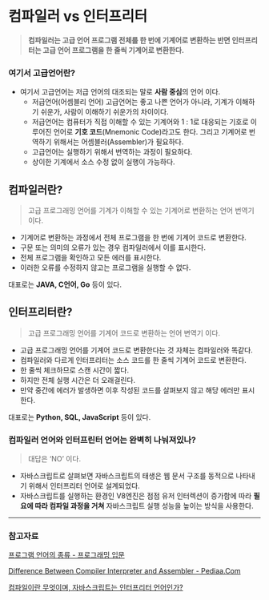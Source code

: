 # 컴파일러 vs 인터프리터

> **컴파일러는 고급 언어 프로그램 전체를 한 번에 기계어로 변환하는 반면 인터프리터는 고급 언어 프로그램을 한 줄씩 기계어로 변환한다.**
> 

### 여기서 고급언어란?

- 여기서 고급언어는 저급 언어의 대조되는 말로 **사람 중심**의 언어 이다.
    - 저급언어(어셈블리 언어) 고급언어는 좋고 나쁜 언어가 아니라, 기계가 이해하기 쉬운가, 사람이 이해하기 쉬운가의 차이이다.
    - 저급언어는 컴퓨터가 직접 이해할 수 있는 기계어와 1 : 1로 대응되는 기호로 이루어진 언어로 **기호 코드**(Mnemonic Code)라고도 한다. 그리고 기계어로 번역하기 위해서는 어셈블러(Assembler)가 필요하다.
    - 고급언어는 실행하기 위해서 번역하는 과정이 필요하다.
    - 상이한 기계에서 소스 수정 없이 실행이 가능하다.

## 컴파일러란?

> 고급 프로그래밍 언어를 기계가 이해할 수 있는 기계어로 변환하는 언어 번역기 이다.
> 
- 기계어로 변환하는 과정에서 전체 프로그램을 한 번에 기계어 코드로 변환한다.
- 구문 또는 의미의 오류가 있는 경우 컴파일러에서 이를 표시한다.
- 전체 프로그램을 확인하고 모든 에러를 표시한다.
- 이러한 오류를 수정하지 않고는 프로그램을 실행할 수 없다.

대표로는 **JAVA, C언어, Go** 등이 있다.

## 인터프리터란?

> 고급 프로그래밍 언어를 기계어 코드로 변환하는 언어 변역기 이다.
> 
- 고급 프로그래밍 언어를 기계어 코드로 변환한다는 것 자체는 컴파일러와 똑같다.
- 컴파일러와 다르게 인터프리터는 소스 코드를 한 줄씩 기계어 코드로 변환한다.
- 한 줄씩 체크하므로 스캔 시간이 짧다.
- 하지만 전체 실행 시간은 더 오래걸린다.
- 만약 중간에 에러가 발생하면 이후 작성된 코드를 살펴보지 않고 해당 에러만 표시한다.

대표로는 **Python, SQL, JavaScript** 등이 있다.

### 컴파일러 언어와 인터프린터 언어는 완벽히 나눠져있나?

> 대답은 ‘NO’ 이다.
> 
- 자바스크립트로 살펴보면 자바스크립트의 태생은 웹 문서 구조를 동적으로 나타내기 위해서 인터프리터 언어로 설계되었다.
- 자바스크립트를 실행하는 환경인 V8엔진은 점점 유저 인터렉션이 증가함에 따라 **필요에 따라 컴파일 과정을 거쳐** 자바스크립트 실행 성능을 높이는 방식을 사용한다.

---

### 참고자료

[프로그램 언어의 종류 - 프로그래밍 입문](https://opentutorials.org/course/2471/13907)

[Difference Between Compiler Interpreter and Assembler - Pediaa.Com](https://pediaa.com/difference-between-compiler-interpreter-and-assembler/)

[컴파일이란 무엇이며, 자바스크립트는 인터프리터 언어인가?](https://devlog-of-yein.tistory.com/m/6)

